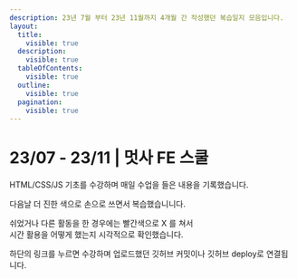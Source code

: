 ```yaml
---
description: 23년 7월 부터 23년 11월까지 4개월 간 작성했던 복습일지 모음입니다.
layout:
  title:
    visible: true
  description:
    visible: true
  tableOfContents:
    visible: true
  outline:
    visible: true
  pagination:
    visible: true
---
```


# 23/07 - 23/11 | 멋사 FE 스쿨

HTML/CSS/JS 기초를 수강하며 매일 수업을 들은 내용을 기록했습니다.&#x20;

다음날 더 진한 색으로 손으로 쓰면서 복습했습니니다.

쉬었거나 다른 활동을 한 경우에는 빨간색으로 X 를 쳐서 \
시간 활용을 어떻게 했는지 시각적으로 확인했습니다.

하단의 링크를 누르면 수강하며 업로드했던 깃허브 커밋이나  깃허브 deploy로  연결됩니다.
